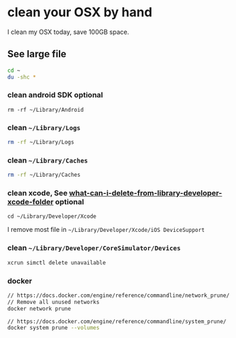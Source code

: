 # clean your OSX by hand

I clean my OSX today, save 100GB space.

## See large file

```bash
cd ~
du -shc *
```

### clean android SDK optional

```
rm -rf ~/Library/Android
```

### clean `~/Library/Logs`

```bash
rm -rf ~/Library/Logs
```

### clean `~/Library/Caches`

```bash
rm -rf ~/Library/Caches
```

### clean xcode, See [what-can-i-delete-from-library-developer-xcode-folder](https://stackoverflow.com/questions/39481549/what-can-i-delete-from-library-developer-xcode-folder) optional

```
cd ~/Library/Developer/Xcode
```

I remove most file in `~/Library/Developer/Xcode/iOS DeviceSupport`

### clean `~/Library/Developer/CoreSimulator/Devices`

```bash
xcrun simctl delete unavailable
```

### docker

```bash
// https://docs.docker.com/engine/reference/commandline/network_prune/
// Remove all unused networks
docker network prune

// https://docs.docker.com/engine/reference/commandline/system_prune/
docker system prune --volumes
```
